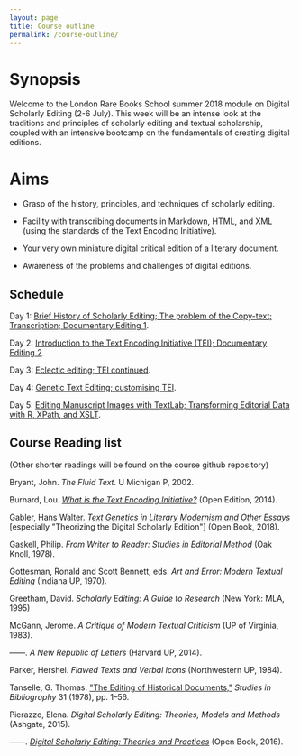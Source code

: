 ```yaml
---
layout: page
title: Course outline
permalink: /course-outline/
---
```


# Synopsis

Welcome to the London Rare Books School summer 2018 module on Digital Scholarly Editing (2-6 July). This week will be an intense look at the traditions and principles of scholarly editing and textual scholarship, coupled with an intensive bootcamp on the fundamentals of creating digital editions.

# Aims

- Grasp of the history, principles, and techniques of scholarly editing.

- Facility with transcribing documents in Markdown, HTML, and XML (using the standards of the Text Encoding Initiative).

- Your very own miniature digital critical edition of a literary document.

- Awareness of the problems and challenges of digital editions.

## Schedule

Day 1: [Brief History of Scholarly Editing; The problem of the Copy-text; Transcription; Documentary Editing 1](/scholarly-editing/Day1/day_1_plan.md).

Day 2: [Introduction to the Text Encoding Initiative (TEI); Documentary Editing 2](/scholarly-editing/Day2/day_2-plan.md).

Day 3: [Eclectic editing; TEI continued](/scholarly-editing/Day3/day_3-plan.md).

Day 4: [Genetic Text Editing; customising TEI](/scholarly-editing/Day4/day_4-plan.md).

Day 5: [Editing Manuscript Images with TextLab; Transforming Editorial Data with R, XPath, and XSLT](/scholarly-editing/Day5/day_5-plan.md).

## Course Reading list

(Other shorter readings will be found on the course github repository)

Bryant, John. _The Fluid Text_. U Michigan P, 2002.

Burnard, Lou. [_What is the Text Encoding Initiative?_](http://books.openedition.org/oep/426?lang=en) (Open Edition, 2014).

Gabler, Hans Walter. [_Text Genetics in Literary Modernism and Other Essays_](https://www.openbookpublishers.com/product/629/14d4ad5e8b306c35282ca91fe0ba69c4) [especially "Theorizing the Digital Scholarly Edition"] (Open Book, 2018).

Gaskell, Philip. _From Writer to Reader: Studies in Editorial Method_ (Oak Knoll, 1978).

Gottesman, Ronald and Scott Bennett, eds. _Art and Error: Modern Textual Editing_ (Indiana UP, 1970).

Greetham, David. _Scholarly Editing: A Guide to Research_ (New York: MLA, 1995)

McGann, Jerome. _A Critique of Modern Textual Criticism_ (UP of Virginia, 1983).

––––. _A New Republic of Letters_ (Harvard UP, 2014).

Parker, Hershel. _Flawed Texts and Verbal Icons_ (Northwestern UP, 1984).

Tanselle, G. Thomas. ["The Editing of Historical Documents,"](https://www.jstor.org/stable/40371673?seq=1#page_scan_tab_contents) _Studies in Bibliography_ 31 (1978), pp. 1–56.

Pierazzo, Elena. _Digital Scholarly Editing: Theories, Models and Methods_ (Ashgate, 2015).

––––. [_Digital Scholarly Editing: Theories and Practices_](https://www.openbookpublishers.com/product/483/r) (Open Book, 2016).
